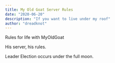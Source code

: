 ```yaml
---
title: My Old Goat Server Rules
date: "2020-06-20"
description: "If you want to live under my roof"
author: "dreadknot"
---
```


Rules for life with MyOldGoat

His server, his rules.

Leader Election occurs under the full moon.
